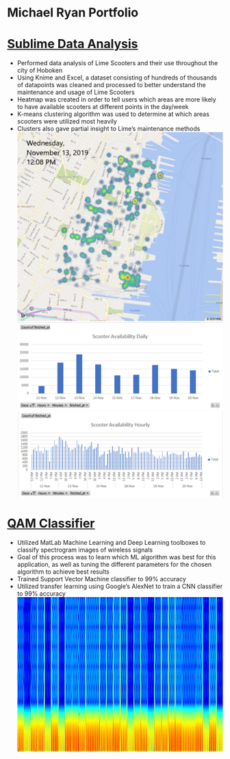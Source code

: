 # Michael Ryan Portfolio

# [Sublime Data Analysis](https://docs.google.com/document/d/1wE6PwQWb-wkR0DnQGO8Cj6FtwUuDU4pArvz0Keo1P20/edit?usp=sharing)
* Performed data analysis of Lime Scooters and their use throughout the city of
Hoboken
* Using Knime and Excel, a dataset consisting of hundreds of thousands of datapoints was cleaned and processed to better understand the maintenance and
usage of Lime Scooters
* Heatmap was created in order to tell users which areas are more likely to have
available scooters at different points in the day/week
* K-means clustering algorithm was used to determine at which areas scooters
were utilized most heavily
* Clusters also gave partial insight to Lime’s maintenance methods
![Scooter Heatmap](https://github.com/mryan6/MichaelRyanPortfolio/blob/main/lime1.PNG)
![Scooter Availability 1](https://github.com/mryan6/MichaelRyanPortfolio/blob/main/lime2.PNG)
![Scooter Availability 2](https://github.com/mryan6/MichaelRyanPortfolio/blob/main/lime3.PNG)

# [QAM Classifier](https://github.com/mryan6/IntroToAIFinalProject)
* Utilized MatLab Machine Learning and Deep Learning toolboxes to classify
spectrogram images of wireless signals
* Goal of this process was to learn which ML algorithm was best for this application, as well as tuning the different parameters for the chosen algorithm to achieve best results
* Trained Support Vector Machine classifier to 99% accuracy
* Utilized transfer learning using Google’s AlexNet to train a CNN classifier to 99%
accuracy
![Spectrogram Image](https://github.com/mryan6/IntroToAIFinalProject/blob/master/16QAM/16QAM_1.jpg)
